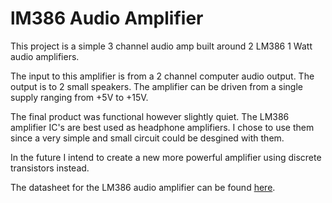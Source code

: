 # lM386 Audio Amplifier
This project is a simple 3 channel audio amp built around 2 LM386 1 Watt audio amplifiers.

The input to this amplifier is from a 2 channel computer audio output. The output is to 2 small speakers. The amplifier can be driven from a single supply ranging from +5V to +15V.

The final product was functional however slightly quiet. The LM386 amplifier IC's are best used as headphone amplifiers. I chose to use them since a very simple and small circuit could be desgined with them.

In the future I intend to create a new more powerful amplifier using discrete transistors instead.

The datasheet for the LM386 audio amplifier can be found [here](http://www.ti.com/lit/ds/symlink/lm386.pdf).
